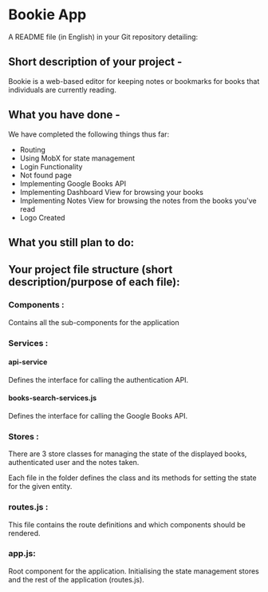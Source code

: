 # Bookie App


A README file (in English) in your Git repository detailing:

## Short description of your project -

Bookie is a web-based editor for keeping notes or bookmarks for books that individuals are currently reading.

## What you have done - 

We have completed the following things thus far: 

- Routing 
- Using MobX for state management 
- Login Functionality 
- Not found page 
- Implementing Google Books API
- Implementing Dashboard View for browsing your books
- Implementing Notes View for browsing the notes from the books you've read 
- Logo Created

## What you still plan to do:


## Your project file structure (short description/purpose of each file):

### Components  : 

Contains all the sub-components for the application 

### Services :

#### api-service 
Defines the interface for calling the authentication API. 

#### books-search-services.js
Defines the interface for calling the Google Books API. 

### Stores : 
There are 3 store classes for managing the state of the displayed books, authenticated user and the notes taken.

Each file in the folder defines the class and its methods for setting the state for the given entity.

### routes.js : 

This file contains the route definitions and which components should be rendered. 

### app.js:

Root component for the application. Initialising the state management stores and the rest of the application (routes.js).  

